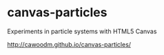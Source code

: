 # canvas-particles
Experiments in particle systems with HTML5 Canvas

http://cawoodm.github.io/canvas-particles/


